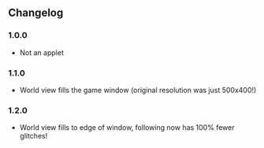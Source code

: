 ## Changelog
### 1.0.0
* Not an applet
### 1.1.0
* World view fills the game window (original resolution was just 500x400!)
### 1.2.0
* World view fills to edge of window, following now has 100% fewer glitches!
